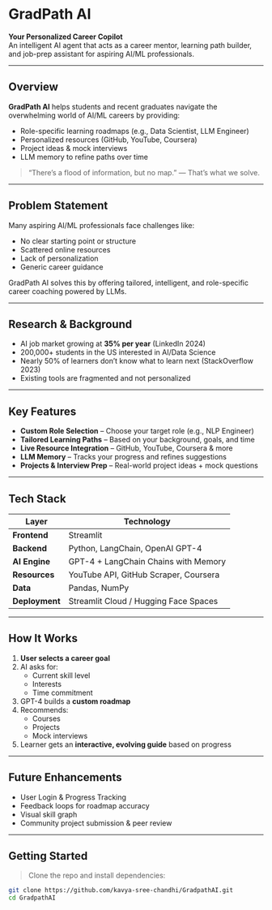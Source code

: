 ﻿# GradPath AI 

**Your Personalized Career Copilot**  
An intelligent AI agent that acts as a career mentor, learning path builder, and job-prep assistant for aspiring AI/ML professionals.

---

## Overview

**GradPath AI** helps students and recent graduates navigate the overwhelming world of AI/ML careers by providing:

- Role-specific learning roadmaps (e.g., Data Scientist, LLM Engineer)
- Personalized resources (GitHub, YouTube, Coursera)
- Project ideas & mock interviews
- LLM memory to refine paths over time

> “There’s a flood of information, but no map.” — That’s what we solve.

---

## Problem Statement

Many aspiring AI/ML professionals face challenges like:

- No clear starting point or structure
- Scattered online resources
- Lack of personalization
- Generic career guidance

GradPath AI solves this by offering tailored, intelligent, and role-specific career coaching powered by LLMs.

---

## Research & Background

- AI job market growing at **35% per year** (LinkedIn 2024)
- 200,000+ students in the US interested in AI/Data Science
- Nearly 50% of learners don’t know what to learn next (StackOverflow 2023)
- Existing tools are fragmented and not personalized

---

## Key Features

- **Custom Role Selection** – Choose your target role (e.g., NLP Engineer)
- **Tailored Learning Paths** – Based on your background, goals, and time
- **Live Resource Integration** – GitHub, YouTube, Coursera & more
- **LLM Memory** – Tracks your progress and refines suggestions
- **Projects & Interview Prep** – Real-world project ideas + mock questions

---

##  Tech Stack

| Layer         | Technology                            |
|--------------|----------------------------------------|
| **Frontend**  | Streamlit                             |
| **Backend**   | Python, LangChain, OpenAI GPT-4       |
| **AI Engine** | GPT-4 + LangChain Chains with Memory  |
| **Resources** | YouTube API, GitHub Scraper, Coursera |
| **Data**      | Pandas, NumPy                         |
| **Deployment**| Streamlit Cloud / Hugging Face Spaces |

---

##  How It Works

1. **User selects a career goal**
2. AI asks for:
   - Current skill level
   - Interests
   - Time commitment
3. GPT-4 builds a **custom roadmap**
4. Recommends:
   - Courses
   - Projects
   - Mock interviews
5. Learner gets an **interactive, evolving guide** based on progress

---

## Future Enhancements

- User Login & Progress Tracking
- Feedback loops for roadmap accuracy
- Visual skill graph
- Community project submission & peer review

---

## Getting Started

> Clone the repo and install dependencies:

```bash
git clone https://github.com/kavya-sree-chandhi/GradpathAI.git
cd GradpathAI


